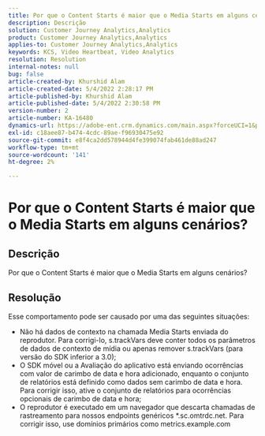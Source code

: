 ```yaml
---
title: Por que o Content Starts é maior que o Media Starts em alguns cenários?
description: Descrição
solution: Customer Journey Analytics,Analytics
product: Customer Journey Analytics,Analytics
applies-to: Customer Journey Analytics,Analytics
keywords: KCS, Video Heartbeat, Video Analytics
resolution: Resolution
internal-notes: null
bug: false
article-created-by: Khurshid Alam
article-created-date: 5/4/2022 2:28:17 PM
article-published-by: Khurshid Alam
article-published-date: 5/4/2022 2:30:58 PM
version-number: 2
article-number: KA-16480
dynamics-url: https://adobe-ent.crm.dynamics.com/main.aspx?forceUCI=1&pagetype=entityrecord&etn=knowledgearticle&id=4ec0dc6b-b6cb-ec11-a7b5-6045bd00dbbc
exl-id: c18aee87-b474-4cdc-89ae-f96930475e92
source-git-commit: e8f4ca2dd578944d4fe399074fab461de88ad247
workflow-type: tm+mt
source-wordcount: '141'
ht-degree: 2%

---
```


# Por que o Content Starts é maior que o Media Starts em alguns cenários?

## Descrição


Por que o Content Starts é maior que o Media Starts em alguns cenários?


## Resolução


Esse comportamento pode ser causado por uma das seguintes situações:

- Não há dados de contexto na chamada Media Starts enviada do reprodutor. Para corrigi-lo, s.trackVars deve conter todos os parâmetros de dados de contexto de mídia ou apenas remover s.trackVars (para versão do SDK inferior a 3.0);
- O SDK móvel ou a Avaliação do aplicativo está enviando ocorrências com valor de carimbo de data e hora adicionado, enquanto o conjunto de relatórios está definido como dados sem carimbo de data e hora. Para corrigir isso, ative o conjunto de relatórios para ocorrências opcionais de carimbo de data e hora;
- O reprodutor é executado em um navegador que descarta chamadas de rastreamento para nossos endpoints genéricos \*.sc.omtrdc.net. Para corrigir isso, use domínios primários como metrics.example.com
